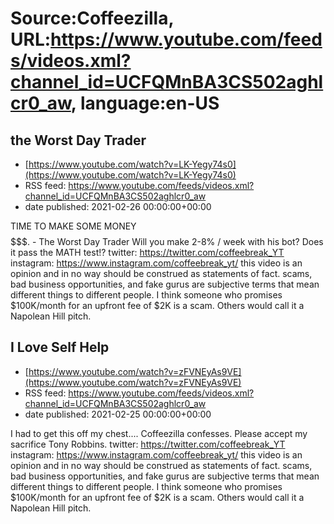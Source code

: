# Source:Coffeezilla, URL:https://www.youtube.com/feeds/videos.xml?channel_id=UCFQMnBA3CS502aghlcr0_aw, language:en-US

## the Worst Day Trader
 - [https://www.youtube.com/watch?v=LK-Yegy74s0](https://www.youtube.com/watch?v=LK-Yegy74s0)
 - RSS feed: https://www.youtube.com/feeds/videos.xml?channel_id=UCFQMnBA3CS502aghlcr0_aw
 - date published: 2021-02-26 00:00:00+00:00

TIME TO MAKE SOME MONEY $$$$$$$$$$$. - The Worst Day Trader
Will you make 2-8% / week with his bot? Does it pass the MATH test!?
twitter: https://twitter.com/coffeebreak_YT
instagram: https://www.instagram.com/coffeebreak_yt/
this video is an opinion and in no way should be construed as statements of fact. scams, bad business opportunities, and fake gurus are subjective terms that mean different things to different people. I think someone who promises $100K/month for an upfront fee of $2K is a scam. Others would call it a Napolean Hill pitch.

## I Love Self Help
 - [https://www.youtube.com/watch?v=zFVNEyAs9VE](https://www.youtube.com/watch?v=zFVNEyAs9VE)
 - RSS feed: https://www.youtube.com/feeds/videos.xml?channel_id=UCFQMnBA3CS502aghlcr0_aw
 - date published: 2021-02-25 00:00:00+00:00

I had to get this off my chest.... Coffeezilla confesses. Please accept my sacrifice Tony Robbins. 
twitter: https://twitter.com/coffeebreak_YT
instagram: https://www.instagram.com/coffeebreak_yt/
this video is an opinion and in no way should be construed as statements of fact. scams, bad business opportunities, and fake gurus are subjective terms that mean different things to different people. I think someone who promises $100K/month for an upfront fee of $2K is a scam. Others would call it a Napolean Hill pitch.

